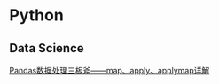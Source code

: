 # Python

## Data Science

[Pandas数据处理三板斧——map、apply、applymap详解](https://zhuanlan.zhihu.com/p/100064394)